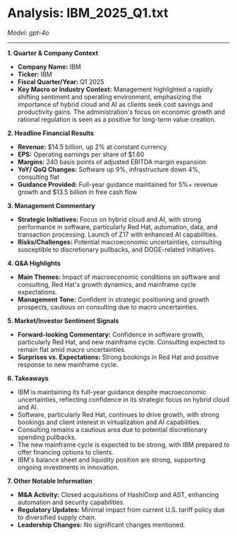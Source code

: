 # Analysis: IBM_2025_Q1.txt

*Model: gpt-4o*

---

**1. Quarter & Company Context**
   - **Company Name:** IBM
   - **Ticker:** IBM
   - **Fiscal Quarter/Year:** Q1 2025
   - **Key Macro or Industry Context:** Management highlighted a rapidly shifting sentiment and operating environment, emphasizing the importance of hybrid cloud and AI as clients seek cost savings and productivity gains. The administration's focus on economic growth and rational regulation is seen as a positive for long-term value creation.

**2. Headline Financial Results**
   - **Revenue:** $14.5 billion, up 2% at constant currency
   - **EPS:** Operating earnings per share of $1.60
   - **Margins:** 240 basis points of adjusted EBITDA margin expansion
   - **YoY/ QoQ Changes:** Software up 9%, infrastructure down 4%, consulting flat
   - **Guidance Provided:** Full-year guidance maintained for 5%+ revenue growth and $13.5 billion in free cash flow

**3. Management Commentary**
   - **Strategic Initiatives:** Focus on hybrid cloud and AI, with strong performance in software, particularly Red Hat, automation, data, and transaction processing. Launch of Z17 with enhanced AI capabilities.
   - **Risks/Challenges:** Potential macroeconomic uncertainties, consulting susceptible to discretionary pullbacks, and DOGE-related initiatives.

**4. Q&A Highlights**
   - **Main Themes:** Impact of macroeconomic conditions on software and consulting, Red Hat's growth dynamics, and mainframe cycle expectations.
   - **Management Tone:** Confident in strategic positioning and growth prospects, cautious on consulting due to macro uncertainties.

**5. Market/Investor Sentiment Signals**
   - **Forward-looking Commentary:** Confidence in software growth, particularly Red Hat, and new mainframe cycle. Consulting expected to remain flat amid macro uncertainties.
   - **Surprises vs. Expectations:** Strong bookings in Red Hat and positive response to new mainframe cycle.

**6. Takeaways**
   - IBM is maintaining its full-year guidance despite macroeconomic uncertainties, reflecting confidence in its strategic focus on hybrid cloud and AI.
   - Software, particularly Red Hat, continues to drive growth, with strong bookings and client interest in virtualization and AI capabilities.
   - Consulting remains a cautious area due to potential discretionary spending pullbacks.
   - The new mainframe cycle is expected to be strong, with IBM prepared to offer financing options to clients.
   - IBM's balance sheet and liquidity position are strong, supporting ongoing investments in innovation.

**7. Other Notable Information**
   - **M&A Activity:** Closed acquisitions of HashiCorp and AST, enhancing automation and security capabilities.
   - **Regulatory Updates:** Minimal impact from current U.S. tariff policy due to diversified supply chain.
   - **Leadership Changes:** No significant changes mentioned.